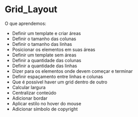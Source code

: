 # Grid_Layout

O que aprendemos: 

- Definir um template e criar áreas
- Definir o tamanho das colunas
- Definir o tamanho das linhas
- Posicionar os elementos em suas áreas
- Definir um template sem áreas
- Definir a quantidade das colunas
- Definir a quantidade das linhas
- Dizer para os elementos onde devem começar e terminar
- Definir espaçamento entre linhas e colunas
- Que é possível haver um grid dentro de outro
- Calcular largura
- Centralizar conteúdo
- Adicionar bordar
- Aplicar estilo no hover do mouse
- Adicionar símbolo de copyright
